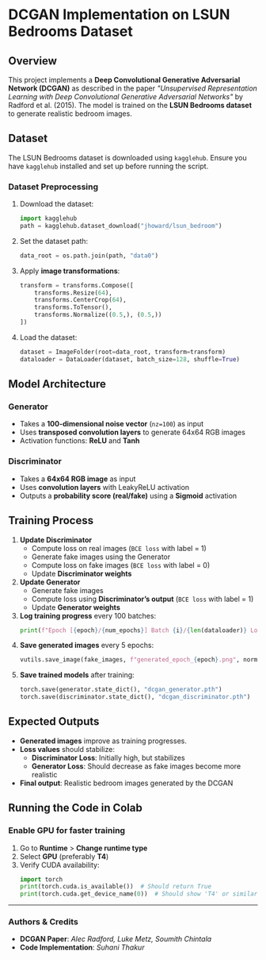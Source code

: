 # DCGAN Implementation on LSUN Bedrooms Dataset

## Overview
This project implements a **Deep Convolutional Generative Adversarial Network (DCGAN)** as described in the paper *"Unsupervised Representation Learning with Deep Convolutional Generative Adversarial Networks"* by Radford et al. (2015). The model is trained on the **LSUN Bedrooms dataset** to generate realistic bedroom images.

## Dataset
The LSUN Bedrooms dataset is downloaded using `kagglehub`. Ensure you have `kagglehub` installed and set up before running the script.

### **Dataset Preprocessing**
1. Download the dataset:
   ```python
   import kagglehub
   path = kagglehub.dataset_download("jhoward/lsun_bedroom")
   ```
2. Set the dataset path:
   ```python
   data_root = os.path.join(path, "data0")
   ```
3. Apply **image transformations**:
   ```python
   transform = transforms.Compose([
       transforms.Resize(64),
       transforms.CenterCrop(64),
       transforms.ToTensor(),
       transforms.Normalize((0.5,), (0.5,))
   ])
   ```
4. Load the dataset:
   ```python
   dataset = ImageFolder(root=data_root, transform=transform)
   dataloader = DataLoader(dataset, batch_size=128, shuffle=True)
   ```

## **Model Architecture**
### **Generator**
- Takes a **100-dimensional noise vector** (`nz=100`) as input
- Uses **transposed convolution layers** to generate 64x64 RGB images
- Activation functions: **ReLU** and **Tanh**

### **Discriminator**
- Takes a **64x64 RGB image** as input
- Uses **convolution layers** with LeakyReLU activation
- Outputs a **probability score (real/fake)** using a **Sigmoid** activation

## **Training Process**
1. **Update Discriminator**
   - Compute loss on real images (`BCE loss` with label = 1)
   - Generate fake images using the Generator
   - Compute loss on fake images (`BCE loss` with label = 0)
   - Update **Discriminator weights**
2. **Update Generator**
   - Generate fake images
   - Compute loss using **Discriminator’s output** (`BCE loss` with label = 1)
   - Update **Generator weights**
3. **Log training progress** every 100 batches:
   ```python
   print(f"Epoch [{epoch}/{num_epochs}] Batch {i}/{len(dataloader)} Loss D: {loss_d:.4f}, Loss G: {loss_g:.4f}")
   ```
4. **Save generated images** every 5 epochs:
   ```python
   vutils.save_image(fake_images, f"generated_epoch_{epoch}.png", normalize=True)
   ```
5. **Save trained models** after training:
   ```python
   torch.save(generator.state_dict(), "dcgan_generator.pth")
   torch.save(discriminator.state_dict(), "dcgan_discriminator.pth")
   ```

## **Expected Outputs**
- **Generated images** improve as training progresses.
- **Loss values** should stabilize:
  - **Discriminator Loss**: Initially high, but stabilizes
  - **Generator Loss**: Should decrease as fake images become more realistic
- **Final output**: Realistic bedroom images generated by the DCGAN

## **Running the Code in Colab**
### **Enable GPU for faster training**
1. Go to **Runtime** > **Change runtime type**
2. Select **GPU** (preferably **T4**)
3. Verify CUDA availability:
   ```python
   import torch
   print(torch.cuda.is_available())  # Should return True
   print(torch.cuda.get_device_name(0))  # Should show 'T4' or similar
   ```
---
### **Authors & Credits**
- **DCGAN Paper**: *Alec Radford, Luke Metz, Soumith Chintala*
- **Code Implementation**: *Suhani Thakur*



